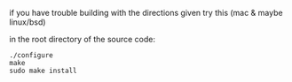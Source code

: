 if you have trouble building with the directions given try this (mac & maybe linux/bsd)  

in the root directory of the source code:  

    ./configure  
    make  
    sudo make install  

